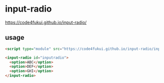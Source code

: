 # input-radio

https://code4fukui.github.io/input-radio/

## usage

```html
<script type="module" src="https://code4fukui.github.io/input-radio/input-radio.js"></script>

<input-radio id="inputradio">
  <option>ABC</option>
  <option>DEF</option>
  <option>GHI</option>
</input-radio>
```
